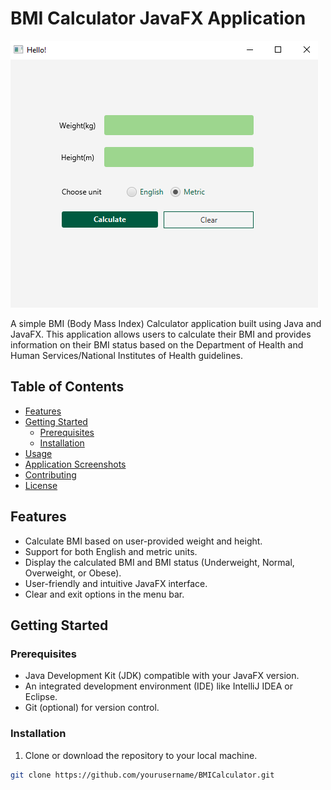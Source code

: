 # BMI Calculator JavaFX Application

![BMI Calculator Screenshot](screenshot.png)

A simple BMI (Body Mass Index) Calculator application built using Java and JavaFX. This application allows users to calculate their BMI and provides information on their BMI status based on the Department of Health and Human Services/National Institutes of Health guidelines.

## Table of Contents

- [Features](#features)
- [Getting Started](#getting-started)
  - [Prerequisites](#prerequisites)
  - [Installation](#installation)
- [Usage](#usage)
- [Application Screenshots](#application-screenshots)
- [Contributing](#contributing)
- [License](#license)

## Features

- Calculate BMI based on user-provided weight and height.
- Support for both English and metric units.
- Display the calculated BMI and BMI status (Underweight, Normal, Overweight, or Obese).
- User-friendly and intuitive JavaFX interface.
- Clear and exit options in the menu bar.

## Getting Started

### Prerequisites

- Java Development Kit (JDK) compatible with your JavaFX version.
- An integrated development environment (IDE) like IntelliJ IDEA or Eclipse.
- Git (optional) for version control.

### Installation

1. Clone or download the repository to your local machine.

```bash
git clone https://github.com/yourusername/BMICalculator.git
